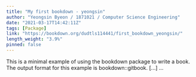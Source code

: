 ```yaml
---
title: "My first bookdown - yeongsin"
author: "Yeongsin Byeon / 1871021 / Computer Science Engineering"
date: "2021-03-17T14:42:11Z"
tags: [Package]
link: "https://bookdown.org/dudtls114441/first_bookdown_yeongsin/"
length_weight: "3.9%"
pinned: false
---
```


This is a minimal example of using the bookdown package to write a book. The output format for this example is bookdown::gitbook. [...]  ...
